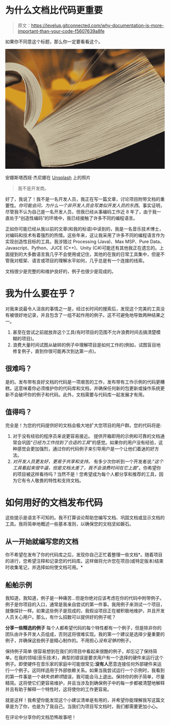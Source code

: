 # 为什么文档比代码更重要

> 原文：<https://levelup.gitconnected.com/why-documentation-is-more-important-than-your-code-f5607639a8fe>

如果你不同意这个标题，那么你一定要看看这个。

![](img/89ddcc45d40f0b81163d373567d9caeb.png)

安娜斯塔西娅·杰尼娜在 [Unsplash](https://unsplash.com?utm_source=medium&utm_medium=referral) 上的照片

> 我不是开发商。

好了，我说了！我不是一名开发人员，我正在写一篇文章，讨论项目附带文档的重要性。*你可能会问，为什么一个非开发人员会写类似开发人员的东西*。事实证明，尽管我不认为自己是一名开发人员，但我已经从事编码工作近 8 年了，由于我一直处于“创造性编码”的环境中，我已经接触了许多不同的编程语言。

正如你可能已经从我以前的文章(和我的标语)中读到的，我是一名音乐技术博士，对编码和技术有着强烈的热情。这些年来，这让我采用了许多不同的编程语言作为实现创造性目标的工具。我涉猎过 Processing (Java)、Max MSP、Pure Data、Javascript、Python、JUCE (C++)、Unity (C#)可能还有其他我正在遗忘的。上面提到的大多数语言我几乎不会使用或记住，其他的在我的日常工具集中，但是不管我对框架、语言或项目的理解水平如何，几乎总是有一个连接的线索。

文档很少是完整的和维护良好的，例子也很少是现成的。

# 我为什么要在乎？

对我来说最令人沮丧的事情之一是，经过长时间的搜索后，发现这个完美的工具没有被很好地记录，并且包含了一组不起作用的例子。这不可避免地导致两种结果之一。

1.  甚至在尝试之前就放弃这个工具(有时项目的范围不允许浪费时间去搞清楚模糊的项目)。
2.  浪费大量时间试图从破碎的例子中理解项目是如何工作的(例如，试图盲目地修复例子，直到你很可能再次到达第一点)。

## 很难吗？

是的。发布带有良好文档的代码是一项艰苦的工作，发布带有工作示例的代码更糟糕。这意味着你必须维护你的代码库和文档，并确保任何新的包更新或操作系统更新不会破坏你的例子和代码。此外，文档需要与代码库一起发展才有用。

## 值得吗？

完全是！为您的代码提供好的文档会极大地扩大您项目的用户群。您的代码将是:

1.  对于没有经验的程序员来说更容易接近。
    提供开箱即用的示例和可靠的文档通常会巩固“*已经为工作找到了合适的工具*”的感觉。如果你的用户没有经验，这种感觉会更加强烈，通过你的代码例子来引导用户是一个让他们着迷的好方法。
2.  *对开发人员更友好，更易于共享和支持。*
    有多少次你听到一个开发者说:“*这个工具看起来很牛逼，但是文档太差了，我不会浪费时间在它上面*”。你希望你的项目被这样看待吗？当然不是！您希望成为每个人都分享和推荐的工具，因为它有令人敬畏的特性和支持文档。

# 如何用好的文档发布代码

这些提示是语言不可知的。我不打算谈论帮助您编写文档、巩固文档或显示文档的工具。我将简单地概述一些基本准则，以确保您的文档坚如磐石。

## 从一开始就编写您的文档

你不希望在发布了你的代码库之后，发现你自己正忙着整理一些文档*。随着项目的进行，您希望注释和记录您的代码库。这样做将允许您在项目(或特定版本)结束时收集笔记，并选择如何使文档可用。*

## 船舶示例

我知道，我知道，例子是一种痛苦…但是你绝对应该考虑在你的代码中附带例子。例子是你项目的入口，通常是我亲自尝试的第一件事。我用例子来测试一个项目，就像探针一样。如果这些例子是现成的，我假设项目正在被积极地维护，并且开发人员关心用户。那么，有什么招数可以提供好的例子呢？

**分享一些精选的例子** 每个人都希望代码的每个特性都有一个例子，但是除非你的团队由许多开发人员组成，否则这将很难实现。我的第一个建议是选择少量重要的例子，并确保这些例子是精心制作的。不用担心*没有足够的*例子。

保持例子简单
很容易想到在我们的项目中看起来很酷的例子，却忘记了保持简单。在我的领域(音乐技术)，典型的错误是要求用户有一个选择的硬件来运行这个例子。即使硬件在音乐家的家庭中可能很常见:**没有人**愿意连接任何外部硬件来运行一个例子。这同样适用于外部依赖关系。如果当我尝试运行一个示例时，我看到的第一件事是一个*缺失依赖项*错误，我可能会马上退出。保持你的例子简单，尽量精简。这将使它们更容易维护，并且当涉及到确保例子中的每一步都被清楚地解释并且有助于解释一个特性时，这将使你的工作更容易。

就是这样！我希望你能发现这个小建议清单是有用的，并希望你能理解我写这篇文章是为了你，也是为了我自己。当我们为项目写文档时，我们都需要更加小心。

在评论中分享你的文档恐怖故事吧！